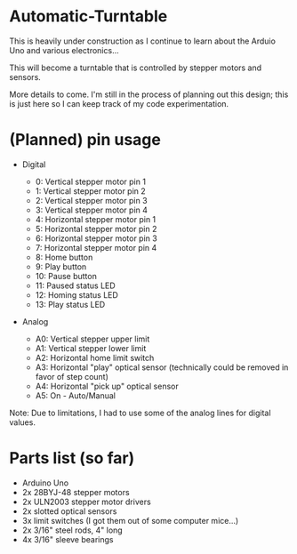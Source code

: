 # Automatic-Turntable
This is heavily under construction as I continue to learn about the Arduio Uno and various electronics...

This will become a turntable that is controlled by stepper motors and sensors.

More details to come. I'm still in the process of planning out this design; this is just here so I can keep track of my code experimentation.

# (Planned) pin usage
- Digital
  - 0: Vertical stepper motor pin 1
  - 1: Vertical stepper motor pin 2
  - 2: Vertical stepper motor pin 3
  - 3: Vertical stepper motor pin 4
  - 4: Horizontal stepper motor pin 1
  - 5: Horizontal stepper motor pin 2
  - 6: Horizontal stepper motor pin 3
  - 7: Horizontal stepper motor pin 4
  - 8: Home button
  - 9: Play button
  - 10: Pause button
  - 11: Paused status LED
  - 12: Homing status LED
  - 13: Play status LED

- Analog
  - A0: Vertical stepper upper limit
  - A1: Vertical stepper lower limit
  - A2: Horizontal home limit switch
  - A3: Horizontal "play" optical sensor (technically could be removed in favor of step count)
  - A4: Horizontal "pick up" optical sensor
  - A5: On - Auto/Manual

Note: Due to limitations, I had to use some of the analog lines for digital values.

# Parts list (so far)
- Arduino Uno
- 2x 28BYJ-48 stepper motors
- 2x ULN2003 stepper motor drivers
- 2x slotted optical sensors
- 3x limit switches (I got them out of some computer mice...)
- 2x 3/16" steel rods, 4" long
- 4x 3/16" sleeve bearings
